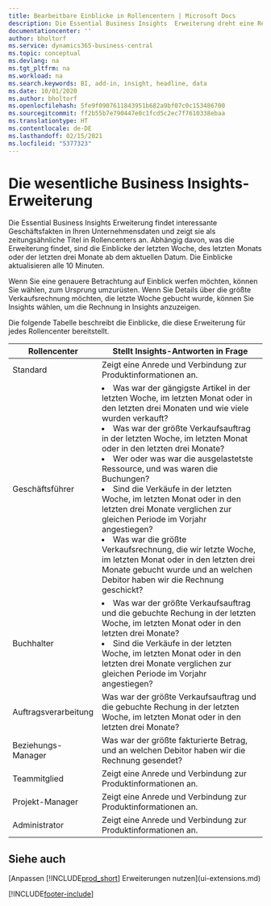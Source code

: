 ```yaml
---
title: Bearbeitbare Einblicke in Rollencentern | Microsoft Docs
description: Die Essential Business Insights  Erweiterung dreht eine Reihe von Geschäftseinblicke in Rollencentern.
documentationcenter: ''
author: bholtorf
ms.service: dynamics365-business-central
ms.topic: conceptual
ms.devlang: na
ms.tgt_pltfrm: na
ms.workload: na
ms.search.keywords: BI, add-in, insight, headline, data
ms.date: 10/01/2020
ms.author: bholtorf
ms.openlocfilehash: 5fe9f0907611843951b682a9bf07c0c153486700
ms.sourcegitcommit: ff2b55b7e790447e0c1fcd5c2ec7f7610338ebaa
ms.translationtype: HT
ms.contentlocale: de-DE
ms.lasthandoff: 02/15/2021
ms.locfileid: "5377323"
---
```

# <a name="the-essential-business-insights-extension"></a>Die wesentliche Business Insights-Erweiterung
Die Essential Business Insights Erweiterung findet interessante Geschäftsfakten in Ihren Unternehmensdaten und zeigt sie als zeitungsähnliche Titel in Rollencenters an. Abhängig davon, was die Erweiterung findet, sind die Einblicke der letzten Woche, des letzten Monats oder der letzten drei Monate ab dem aktuellen Datum. Die Einblicke aktualisieren alle 10 Minuten.  

Wenn Sie eine genauere Betrachtung auf Einblick werfen möchten, können Sie wählen, zum Ursprung  umzurüsten. Wenn Sie Details über die größte Verkaufsrechnung möchten, die letzte Woche gebucht wurde, können Sie Insights wählen, um die Rechnung in Insights anzuzeigen.

Die folgende Tabelle beschreibt die Einblicke, die diese Erweiterung für jedes Rollencenter bereitstellt.

|Rollencenter|Stellt Insights-Antworten in Frage|
|----|-----|
|Standard|Zeigt eine Anrede und Verbindung zur Produktinformationen an.|
|Geschäftsführer|<li> Was war der gängigste Artikel in der letzten Woche, im letzten Monat oder in den letzten drei Monaten und wie viele wurden verkauft?<br><li> Was war der größte Verkaufsauftrag in der letzten Woche, im letzten Monat oder in den letzten drei Monate?<br><li> Wer oder was war die ausgelastetste Ressource, und was waren die Buchungen?<br><li> Sind die Verkäufe in der letzten Woche, im letzten Monat oder in den letzten drei Monate verglichen zur gleichen Periode im Vorjahr angestiegen?<br><li> Was war die größte Verkaufsrechnung, die wir letzte Woche, im letzten Monat oder in den letzten drei Monate gebucht wurde und an welchen Debitor haben wir die Rechnung geschickt?</li> |
|Buchhalter|<li> Was war der größte Verkaufsauftrag und die gebuchte Rechung in der letzten Woche, im letzten Monat oder in den letzten drei Monate?<br><li> Sind die Verkäufe in der letzten Woche, im letzten Monat oder in den letzten drei Monate verglichen zur gleichen Periode im Vorjahr angestiegen? |
|Auftragsverarbeitung| Was war der größte Verkaufsauftrag und die gebuchte Rechung in der letzten Woche, im letzten Monat oder in den letzten drei Monate?|
|Beziehungs-Manager| Was war der größte fakturierte Betrag, und an welchen Debitor haben wir die Rechnung gesendet?|
|Teammitglied| Zeigt eine Anrede und Verbindung zur Produktinformationen an.|
|Projekt-Manager| Zeigt eine Anrede und Verbindung zur Produktinformationen an.|
|Administrator| Zeigt eine Anrede und Verbindung zur Produktinformationen an.|

## <a name="see-also"></a>Siehe auch
[Anpassen [!INCLUDE[prod_short](includes/prod_short.md)] Erweiterungen nutzen](ui-extensions.md)


[!INCLUDE[footer-include](includes/footer-banner.md)]